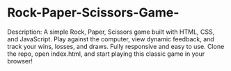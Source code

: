 # Rock-Paper-Scissors-Game-
Description: A simple Rock, Paper, Scissors game built with HTML, CSS, and JavaScript. Play against the computer, view dynamic feedback, and track your wins, losses, and draws. Fully responsive and easy to use. Clone the repo, open index.html, and start playing this classic game in your browser!
